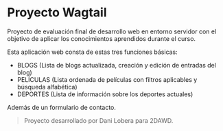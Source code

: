 Proyecto Wagtail
============

Proyecto de evaluación final de desarrollo web en entorno servidor con el objetivo de aplicar los conocimientos aprendidos durante el curso.

Esta aplicación web consta de estas tres funciones básicas:

  * BLOGS (Lista de blogs actualizada, creación y edición de entradas del blog)
  * PELÍCULAS (Lista ordenada de películas con filtros aplicables y búsqueda alfabética)
  * DEPORTES (Lista de información sobre los deportes actuales)

Además de un formulario de contacto.

> Proyecto desarrollado por Dani Lobera para 2DAWD.
